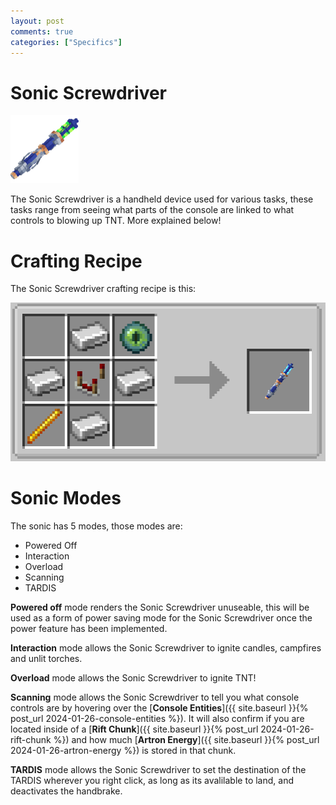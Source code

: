 ```yaml
---
layout: post
comments: true
categories: ["Specifics"]
---
```

# Sonic Screwdriver    
![Capaldi Sonic Screwdriver](../assets/mechanical.png)

The Sonic Screwdriver is a handheld device used for various tasks, these tasks range from seeing what parts of the console are linked to what controls to blowing up TNT. More explained below!

# Crafting Recipe
The Sonic Screwdriver crafting recipe is this:

![Sonic Screwdriver Recipe](../assets/sonic-crafting-recipe.png)

# Sonic Modes

The sonic has 5 modes, those modes are:

- Powered Off 
- Interaction
- Overload
- Scanning
- TARDIS

**Powered off** mode renders the Sonic Screwdriver unuseable, this will be used as a form of power saving mode for the Sonic Screwdriver once the power feature has been implemented.

**Interaction** mode allows the Sonic Screwdriver to ignite candles, campfires and unlit torches.


**Overload** mode allows the Sonic Screwdriver to ignite TNT!

**Scanning** mode allows the Sonic Screwdriver to tell you what console controls are by hovering over the [**Console Entities**]({{ site.baseurl }}{% post_url 2024-01-26-console-entities %}). It will also confirm if you are located inside of a [**Rift Chunk**]({{ site.baseurl }}{% post_url 2024-01-26-rift-chunk %}) and how much [**Artron Energy**]({{ site.baseurl }}{% post_url 2024-01-26-artron-energy %}) is stored in that chunk.

**TARDIS** mode allows the Sonic Screwdriver to set the destination of the TARDIS wherever you right click, as long as its avalilable to land, and deactivates the handbrake.

